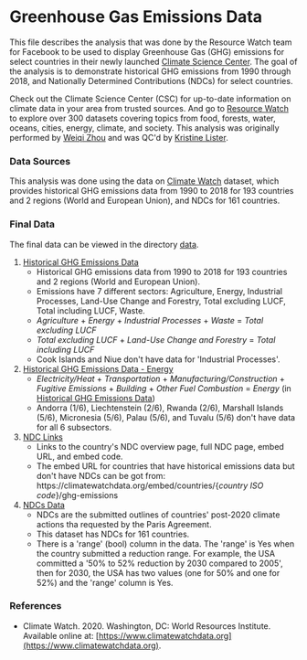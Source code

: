 # Greenhouse Gas Emissions Data
This file describes the analysis that was done by the Resource Watch team for Facebook to be used to display Greenhouse Gas (GHG) emissions for select countries in their newly launched [Climate Science Center](https://www.facebook.com/climatescienceinfo/). The goal of the analysis is to demonstrate historical GHG emissions from 1990 through 2018, and Nationally Determined Contributions (NDCs) for select countries. 

Check out the Climate Science Center (CSC) for up-to-date information on climate data in your area from trusted sources. And go to [Resource Watch](https://resourcewatch.org/) to explore over 300 datasets covering topics from food, forests, water, oceans, cities, energy, climate, and society. This analysis was originally performed by [Weiqi Zhou](https://www.wri.org/profile/weiqi-zhou) and was QC'd by [Kristine Lister](https://www.wri.org/profile/kristine-lister).

### Data Sources
This analysis was done using the data on [Climate Watch](https://www.climatewatchdata.org) dataset, which provides historical GHG emissions data from 1990 to 2018 for 193 countries and 2 regions (World and European Union), and NDCs for 161 countries.

### Final Data
The final data can be viewed in the directory [data](https://github.com/resource-watch/blog-analysis/blob/master/req_020_facebook_ghg_emissions/data/).
1. [Historical GHG Emissions Data](https://github.com/resource-watch/blog-analysis/blob/master/req_020_facebook_ghg_emissions/data/historical_emissions_edit.csv)
    - Historical GHG emissions data from 1990 to 2018 for 193 countries and 2 regions (World and European Union). 
    - Emissions have 7 different sectors: Agriculture, Energy, Industrial Processes, Land-Use Change and Forestry, Total excluding LUCF, Total including LUCF, Waste.
    - *Agriculture* + *Energy* + *Industrial Processes* + *Waste* = *Total excluding LUCF*
    - *Total excluding LUCF* + *Land-Use Change and Forestry* = *Total including LUCF*
    - Cook Islands and Niue don't have data for 'Industrial Processes'.
2. [Historical GHG Emissions Data - Energy](https://github.com/resource-watch/blog-analysis/blob/master/req_020_facebook_ghg_emissions/data/historical_emissions_energy_edit.csv)
    - *Electricity/Heat* + *Transportation* + *Manufacturing/Construction* + *Fugitive Emissions* + *Building* + *Other Fuel Combustion* = *Energy* (in [Historical GHG Emissions Data](https://github.com/resource-watch/blog-analysis/blob/master/req_020_facebook_ghg_emissions/data/historical_emissions_edit.csv))
    - Andorra (1/6), Liechtenstein (2/6), Rwanda (2/6), Marshall Islands (5/6), Micronesia (5/6), Palau (5/6), and Tuvalu (5/6) don't have data for all 6 subsectors.
3. [NDC Links](https://github.com/resource-watch/blog-analysis/blob/master/req_020_facebook_ghg_emissions/data/NDC_links_edit.csv)
    - Links to the country's NDC overview page, full NDC page, embed URL, and embed code.
    - The embed URL for countries that have historical emissions data but don't have NDCs can be got from: https<nolink>://climatewatchdata.org/embed/countries/\{*country ISO code*\}/ghg-emissions
4. [NDCs Data](https://github.com/resource-watch/blog-analysis/blob/master/req_020_facebook_ghg_emissions/data/NDC_quantification_edit.csv)
    - NDCs are the submitted outlines of countries' post-2020 climate actions tha requested by the Paris Agreement.
    - This dataset has NDCs for 161 countries.
    - There is a 'range' (bool) column in the data. The 'range' is Yes when the country submitted a reduction range. For example, the USA committed a '50% to 52% reduction by 2030 compared to 2005', then for 2030, the USA has two values (one for 50% and one for 52%) and the 'range' column is Yes.

### References
- Climate Watch. 2020. Washington, DC: World Resources Institute. Available online at: [https://www.climatewatchdata.org](https://www.climatewatchdata.org).